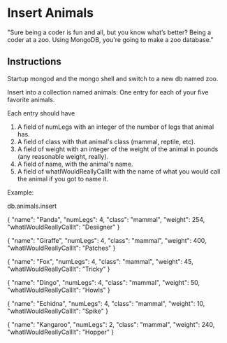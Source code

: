 # Insert Animals

"Sure being a coder is fun and all, but you know what’s better? Being a coder at a zoo. Using MongoDB, you're going to make a zoo database."

## Instructions

Startup mongod and the mongo shell and switch to a new db named zoo.

Insert into a collection named animals:
One entry for each of your five favorite animals.

Each entry should have
1. A field of numLegs with an integer of the number of legs that animal has.
2. A field of class with that animal's class (mammal, reptile, etc).
3. A field of weight with an integer of the weight of the animal in pounds (any reasonable weight, really).
4. A field of name, with the animal's name.
5. A field of whatIWouldReallyCallIt with the name of what you would call the animal if you got to name it.

Example:

db.animals.insert

{
  "name": "Panda",
  "numLegs": 4,
  "class": "mammal",
  "weight": 254,
  "whatIWouldReallyCallIt": "Desiigner"
}

{
  "name": "Giraffe",
  "numLegs": 4,
  "class": "mammal",
  "weight": 400,
  "whatIWouldReallyCallIt": "Patches"
}

{
  "name": "Fox",
  "numLegs": 4,
  "class": "mammal",
  "weight": 45,
  "whatIWouldReallyCallIt": "Tricky"
}

{
  "name": "Dingo",
  "numLegs": 4,
  "class": "mammal",
  "weight": 50,
  "whatIWouldReallyCallIt": "Howls"
}

{
  "name": "Echidna",
  "numLegs": 4,
  "class": "mammal",
  "weight": 10,
  "whatIWouldReallyCallIt": "Spike"
}

{
  "name": "Kangaroo",
  "numLegs": 2,
  "class": "mammal",
  "weight": 240,
  "whatIWouldReallyCallIt": "Hopper"
}
```
